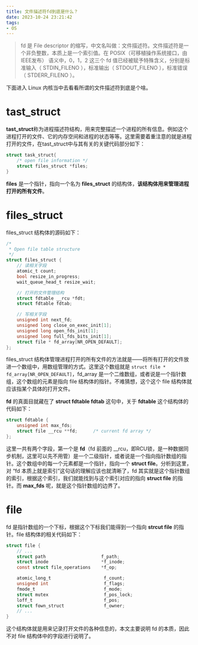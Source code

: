 ```yaml
---
title: 文件描述符fd到底是什么？
date: 2023-10-24 23:21:42
tags:
- OS
---
```

> fd 是 File descriptor 的缩写，中文名叫做：文件描述符。文件描述符是一个非负整数，本质上是一个索引值。在 POSIX（可移植操作系统接口，由IEEE发布） 语义中，0，1，2 这三个 fd 值已经被赋予特殊含义，分别是标准输入（ STDIN_FILENO ），标准输出（ STDOUT_FILENO ），标准错误（ STDERR_FILENO ）。

下面进入 Linux 内核当中去看看所谓的文件描述符到底是个啥。

# tast_struct

**tast_struct**称为进程描述符结构，用来完整描述一个进程的所有信息。例如这个进程打开的文件、它的内存空间和进程的状态等等。这里需要着重注意的就是进程打开的文件，在tast_struct中与其有关的关键代码部分如下：

```c
struct task_struct{
	/* open file information */
    struct files_struct *files;
}
```

**files** 是一个指针，指向一个名为 **files_struct** 的结构体，**该结构体用来管理进程打开的所有文件**。

# files_struct

files_struct 结构体的源码如下：

```c
/*
 * Open file table structure
 */
struct files_struct {
    // 读相关字段
    atomic_t count;
    bool resize_in_progress;
    wait_queue_head_t resize_wait;

    // 打开的文件管理结构
    struct fdtable __rcu *fdt;
    struct fdtable fdtab;

    // 写相关字段
    unsigned int next_fd;
    unsigned long close_on_exec_init[1];
    unsigned long open_fds_init[1];
    unsigned long full_fds_bits_init[1];
    struct file * fd_array[NR_OPEN_DEFAULT];
};
```

files_struct 结构体管理进程打开的所有文件的方法就是——将所有打开的文件放进一个数组中，用数组管理的方式。这里这个数组就是 `struct file * fd_array[NR_OPEN_DEFAULT]`，fd_array 是一个二维数组，或者说是一个指针数组，这个数组的元素是指向 file 结构体的指针。不难猜想，这个这个 file 结构体就应该指某个具体的打开文件。

**fd** 的真面目就藏在了 **struct fdtable fdtab** 这句中，关于 **fdtable** 这个结构体的代码如下：

```c
struct fdtable {
    unsigned int max_fds;
    struct file __rcu **fd;      /* current fd array */
};
```

这里一共有两个字段，第一个是 **fd**（fd 前面的 __rcu，即RCU锁，是一种数据同步机制，这里可以先不用管）是一个二级指针，或者说是一个指向指针数组的指针。这个数组中的每一个元素都是一个指针，指向一个 **struct file**。分析到这里，对 “fd 本质上就是索引”这句话的理解应该也就清晰了，fd 其实就是这个指针数组的索引，根据这个索引，我们就能找到与这个索引对应的指向 **struct file** 的指针。而 **max_fds** 呢，就是这个指针数组的边界了。

# file

fd 是指针数组的一个下标，根据这个下标我们能得到一个指向 **strcut file** 的指针。file 结构体的相关代码如下：

```c
struct file {
    // ...
    struct path                     f_path;
    struct inode                    *f_inode;
    const struct file_operations    *f_op;

    atomic_long_t                    f_count;
    unsigned int                     f_flags;
    fmode_t                          f_mode;
    struct mutex                     f_pos_lock;
    loff_t                           f_pos;
    struct fown_struct               f_owner;
    // ...
}
```

这个结构体就是用来记录打开文件的各种信息的，本文主要说明 fd 的本质，因此不对 file 结构体中的字段进行说明了。

